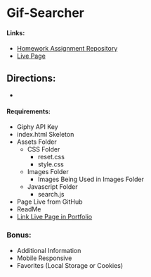 # Gif-Searcher
#### Links:
- [Homework Assignment Repository](https://github.com/UCF-Coding-Boot-Camp/UCF-LKM-FSF-PT-08-2019-U-C/blob/master/06-ajax/02-Homework/Instructions/homework.md)
- [Live Page](https://decronin.github.io/Gif-Searcher/)

## Directions:
* 

#### Requirements:
* Giphy API Key
* index.html Skeleton
* Assets Folder
  * CSS Folder
    * reset.css
    * style.css
  * Images Folder
    * Images Being Used in Images Folder
  * Javascript Folder
    * search.js
* Page Live from GitHub
* ReadMe
* [Link Live Page in Portfolio](https://decronin.github.io/portfolio.html)

### Bonus:
* Additional Information
* Mobile Responsive
* Favorites (Local Storage or Cookies)
